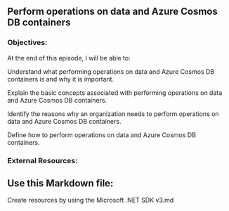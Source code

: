 ## Perform operations on data and Azure Cosmos DB containers


### Objectives:

At the end of this episode, I will be able to:

Understand what performing operations on data and Azure Cosmos DB containers is and why it is important.

Explain the basic concepts associated with performing operations on data and Azure Cosmos DB containers.

Identify the reasons why an organization needs to perform operations on data and Azure Cosmos DB containers.

Define how to perform operations on data and Azure Cosmos DB containers.

### External Resources:

## Use this Markdown file:

Create resources by using the Microsoft .NET SDK v3.md
